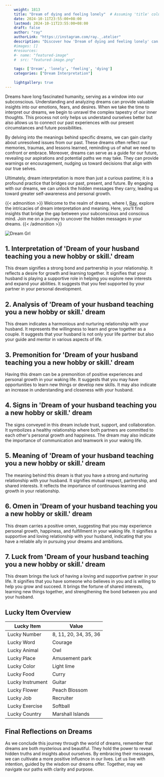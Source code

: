 ```yaml
---
    weight: 1813
    title: "Dream of dying and feeling lonely"  # Assuming 'title' column exists
    date: 2024-10-11T23:55:00+08:00
    lastmod: 2024-10-11T23:55:00+08:00
    draft: false
    author: "ray"
    authorLink: "https://instagram.com/ray._.atelier"
    description: "Discover how 'Dream of dying and feeling lonely' can interpret your future and uncover its significant meanings in your life."
    #images: []
    #resources:
    #- name: "featured-image"
    #  src: "featured-image.png"
    
    tags: ['Dream', 'lonely', 'feeling', 'dying']
    categories: ["Dream Interpretation"]
    
    lightgallery: true
---
```

    
Dreams have long fascinated humanity, serving as a window into our subconscious. Understanding and analyzing dreams can provide valuable insights into our emotions, fears, and desires. When we take the time to interpret our dreams, we begin to unravel the complex tapestry of our inner thoughts. This process not only helps us understand ourselves better but also allows us to connect our past experiences with our present circumstances and future possibilities.

By delving into the meanings behind specific dreams, we can gain clarity about unresolved issues from our past. These dreams often reflect our memories, traumas, and lessons learned, reminding us of what we need to confront or embrace. Moreover, dreams can serve as a guide for our future, revealing our aspirations and potential paths we may take. They can provide warnings or encouragement, nudging us toward decisions that align with our true selves.

Ultimately, dream interpretation is more than just a curious pastime; it is a profound practice that bridges our past, present, and future. By engaging with our dreams, we can unlock the hidden messages they carry, leading us toward greater self-awareness and personal growth.

{{< admonition >}}
Welcome to the realm of dreams, where I, [Ray](https://instagram.com/ray._.atelier), explore the intricacies of dream interpretation and meaning. Here, you’ll find insights that bridge the gap between your subconscious and conscious mind. Join me on a journey to uncover the hidden messages in your dreams.
{{< /admonition >}}

![Dream Grl](https://cdn.pixabay.com/photo/2017/11/02/03/35/gothic-2910057_1280.jpg "Dream Grl")

## 1. Interpretation of 'Dream of your husband teaching you a new hobby or skill.' dream

This dream signifies a strong bond and partnership in your relationship. It reflects a desire for growth and learning together. It signifies that your husband is playing a supportive role in helping you explore new interests and expand your abilities. It suggests that you feel supported by your partner in your personal development.

## 2. Analysis of 'Dream of your husband teaching you a new hobby or skill.' dream

This dream indicates a harmonious and nurturing relationship with your husband. It represents the willingness to learn and grow together as a couple. It suggests that your husband is not only your life partner but also your guide and mentor in various aspects of life.

## 3. Premonition for 'Dream of your husband teaching you a new hobby or skill.' dream

Having this dream can be a premonition of positive experiences and personal growth in your waking life. It suggests that you may have opportunities to learn new things or develop new skills. It may also indicate an increase in understanding and closeness with your husband.

## 4. Signs in 'Dream of your husband teaching you a new hobby or skill.' dream

The signs conveyed in this dream include trust, support, and collaboration. It symbolizes a healthy relationship where both partners are committed to each other's personal growth and happiness. The dream may also indicate the importance of communication and teamwork in your waking life.

## 5. Meaning of 'Dream of your husband teaching you a new hobby or skill.' dream

The meaning behind this dream is that you have a strong and nurturing relationship with your husband. It signifies mutual respect, partnership, and shared interests. It reflects the importance of continuous learning and growth in your relationship.

## 6. Omen in 'Dream of your husband teaching you a new hobby or skill.' dream

This dream carries a positive omen, suggesting that you may experience personal growth, happiness, and fulfillment in your waking life. It signifies a supportive and loving relationship with your husband, indicating that you have a reliable ally in pursuing your dreams and ambitions.

## 7. Luck from 'Dream of your husband teaching you a new hobby or skill.' dream

This dream brings the luck of having a loving and supportive partner in your life. It signifies that you have someone who believes in you and is willing to help you grow and succeed. It brings the fortune of shared interests, learning new things together, and strengthening the bond between you and your husband.

## Lucky Item Overview
| Lucky Item          | Value              |
|---------------|--------------------|
| Lucky Number        | 8, 11, 20, 34, 35, 36  |
| Lucky Word          | Courage |
| Lucky Animal        | Owl |
| Lucky Place         | Amusement park     |
| Lucky Color         | Light lime     |
| Lucky Food          | Curry      |
| Lucky Instrument    | Guitar |
| Lucky Flower        | Peach Blossom    |
| Lucky Job           | Recruiter       |
| Lucky Exercise      | Softball  |
| Lucky Country       | Marshall Islands    |


##  Final Reflections on Dreams

As we conclude this journey through the world of dreams, remember that dreams are both mysterious and beautiful. They hold the power to reveal hidden truths and insights about ourselves. By embracing their messages, we can cultivate a more positive influence in our lives. Let us live with intention, guided by the wisdom our dreams offer. Together, may we navigate our paths with clarity and purpose.
